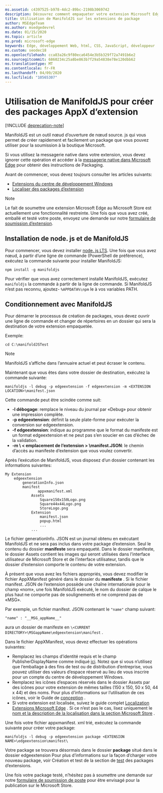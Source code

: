 ```yaml
---
ms.assetid: c4397525-b978-4dc2-89bc-2198b3069742
description: Découvrez comment empaqueter votre extension Microsoft Edge en un clin d’esprit avec ManifoldJS, l’outil open source de node. js.
title: Utilisation de ManifoldJS sur les extensions de package
author: MSEdgeTeam
ms.author: msedgedevrel
ms.date: 01/15/2020
ms.topic: article
ms.prod: microsoft-edge
keywords: Edge, développement Web, html, CSS, JavaScript, développeur
ms.custom: seodec18
ms.openlocfilehash: cca83a26c9f80eca6454e3b5b329f72a7491b6e2
ms.sourcegitcommit: 6860234c25a8be863b7f29a54838e78e120dbb62
ms.translationtype: MT
ms.contentlocale: fr-FR
ms.lasthandoff: 04/09/2020
ms.locfileid: "10565307"
---
```

# Utilisation de ManifoldJS pour créer des packages AppX d’extension  

[!INCLUDE [deprecation-note](../../includes/deprecation-note.md)]  

ManifoldJS est un outil nœud d’ouverture de nœud source. js qui vous permet de créer rapidement et facilement un package que vous pouvez utiliser pour la soumission à la boutique Microsoft.

Si vous utilisez la messagerie native dans votre extension, vous devez ignorer cette opération et accéder à la [messagerie native dans Microsoft Edge](../native-messaging.md#creating-an-extension-with-native-messaging) pour obtenir des instructions de Packaging. 

Avant de commencer, vous devez toujours consulter les articles suivants:

- [Extensions du centre de développement Windows](./extensions-in-the-windows-dev-center.md)
- [Localiser des packages d’extension](./localizing-extension-packages.md)

> [!NOTE]
> Le fait de soumettre une extension Microsoft Edge au Microsoft Store est actuellement une fonctionnalité restreinte. Une fois que vous avez créé, emballé et testé votre poste, envoyez une demande sur notre [formulaire de soumission d’extension](https://aka.ms/extension-request).


## Installation de node. js et de ManifoldJS

Pour commencer, vous devez installer [node. js LTS](https://nodejs.org/en/download/).
Une fois que vous avez nœud, à partir d’une ligne de commande (PowerShell de préférence), exécutez la commande suivante pour installer ManifoldJS:

`npm install -g manifoldjs`

Pour vérifier que vous avez correctement installé ManifoldJS, exécutez `manifoldjs` la commande à partir de la ligne de commande. Si ManifoldJS n’est pas reconnu, ajoutez- `%APPDATA%\npm` le à vos variables PATH.

## Conditionnement avec ManifoldJS

Pour démarrer le processus de création de packages, vous devez ouvrir une ligne de commande et changer de répertoires en un dossier qui sera la destination de votre extension empaquetée.

Exemple:

`cd C:\manifoldJSTest`

> [!NOTE]
> ManifoldJS s’affiche dans l’annuaire actuel et peut écraser le contenu.



Maintenant que vous êtes dans votre dossier de destination, exécutez la commande suivante:

`manifoldjs -l debug -p edgeextension -f edgeextension -m <EXTENSION LOCATION>\manifest.json`


Cette commande peut être scindée comme suit:
 -    **-l débogage**: remplace le niveau du journal par «Debug» pour obtenir une impression complète.
 -    **-p edgeextension**: définit la seule plate-forme pour exécuter la conversion sur edgeextension.
 -    **-f edgeextension**: indique au programme que le format du manifeste est un format edgeextension et ne peut pas s’en soucier en cas d’échec de la validation.
 -    **-m \ < emplacement de l’extension > \manifest.JSON**: le chemin d’accès au manifeste d’extension que vous voulez convertir.


Après l’exécution de ManifoldJS, vous disposez d’un dossier contenant les informations suivantes:

    My Extension
        edgeextension
            generationInfo.json
            manifest
                   appxmanifest.xml
                Assets
                    Square150x150Logo.png
                    Square44x44Logo.png
                    StoreLogo.png    
                Extension
                    manifest.json
                    popup.html
                    ...
                ...

Le fichier generationInfo. JSON est un journal obtenu en exécutant ManifoldJS et ne sera pas inclus dans votre package d’extension. Seul le contenu du dossier **manifeste** sera empaqueté. Dans le dossier manifeste, le dossier Assets contient les images qui seront utilisées dans l’interface utilisateur de Microsoft Store et de l’interface utilisateur, tandis que le dossier d’extension comporte le contenu de votre extension.


À présent que vous avez les fichiers appropriés, vous devez modifier le fichier AppXManifest généré dans le dossier du **manifeste** . Si le fichier manifest. JSON de l’extension possède une chaîne internationale pour le champ «nom», une fois ManifoldJS exécuté, le nom du dossier de calque le plus haut ne comporte pas de soulignements et ne comprend pas de «MSG».

Par exemple, un fichier manifest. JSON contenant le `"name"` champ suivant:

`"name" : "__MSG_appName__"`

aura un dossier de manifeste en `\<CURRENT DIRECTORY>\MSGappName\edgeextension\manifest` .

Dans le fichier AppXManifest, vous devez effectuer les opérations suivantes:
 -    Remplacez les champs d’identité requis et le champ PublisherDisplayName comme indiqué [ici](./creating-and-testing-extension-packages.md#app-identity-template-values). Notez que si vous n’utilisez que l’emballage à des fins de test ou de distribution d’entreprise, vous pouvez utiliser des valeurs d’espace réservé au lieu de vous inscrire pour un compte du centre de développement Windows.
 -    Remplacez les icônes d’espaces réservés dans le dossier Assets par des icônes pour votre extension de mêmes tailles (150 x 150, 50 x 50, 44 x 44) et des noms. Pour plus d’informations sur l’utilisation de ces icônes, voir le Guide de [conception](./../design.md#icons-for-packaging) .
 - Si votre extension est localisée, suivez le guide complet [Localization Extensions Microsoft Edge](./localizing-extension-packages.md) . Si ce n’est pas le cas, lisez uniquement le [nom et la description de la localisation dans la section Microsoft Store](./localizing-extension-packages.md#localizing-name-and-description-in-the-microsoft-store) .

Une fois votre fichier appxmanifest. xml trié, exécutez la commande suivante pour créer votre package:

`manifoldjs -l debug -p edgeextension package <EXTENSION NAME>\edgeextension\manifest\`

Votre package se trouvera désormais dans le dossier **package** situé dans le dossier edgeextension Pour plus d’informations sur la façon d’charger votre nouveau package, voir Création et test de la section de [test](./creating-and-testing-extension-packages.md#testing-an-appx-package) des packages d’extensions.

Une fois votre package testé, n’hésitez pas à soumettre une demande sur notre [formulaire de soumission de poste](https://aka.ms/extension-request) pour être envisagé pour la publication sur le Microsoft Store.
